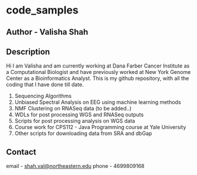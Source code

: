 # code_samples
## Author - Valisha Shah

## Description
Hi I am Valisha and am currently working at Dana Farber Cancer Institute as a Computational Biologist and have previously worked at New York Genome Center as a Bioinformatics Analyst. 
This is my github repository, with all the coding that I have done till date. 
1. Sequencing Algorithms
2. Unbiased Spectral Analysis on EEG using machine learning methods
3. NMF Clustering on RNASeq data (to be added..)
4. WDLs for post processing WGS and RNASeq outputs 
5. Scripts for post processing analysis on WGS data
6. Course work for CPS112 - Java Programming course at Yale University
7. Other scripts for downloading data from SRA and dbGap


## Contact
email - shah.val@northeastern.edu
phone - 4699809168
